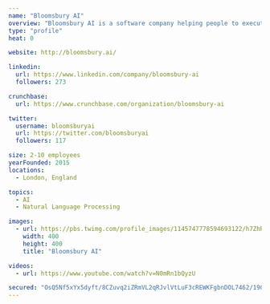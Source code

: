 ```yaml
---
name: "Bloomsbury AI"
overview: "Bloomsbury AI is a software company helping people to execute repetitive tasks and scaling expertise."
type: "profile"
heat: 0

website: http://bloomsbury.ai/

linkedin:
  url: https://www.linkedin.com/company/bloomsbury-ai
  followers: 273

crunchbase:
  url: https://www.crunchbase.com/organization/bloomsbury-ai

twitter:
  username: bloomsburyai
  url: https://twitter.com/bloomsburyai
  followers: 117

size: 2-10 employees
yearFounded: 2015
locations:
  - London, England

topics:
  - AI
  - Natural Language Processing

images:
  - url: https://pbs.twimg.com/profile_images/1145747778594693122/h7ZhRq3n_400x400.jpg
    width: 400
    height: 400
    title: "Bloomsbury AI"

videos:
  - url: https://www.youtube.com/watch?v=N0mRn1bQyzU

secured: "OsQ5Nf5xYx5dyft/8CZuvq2iZRmVL2qRJvlVtLuF3cREWKFgbnDOL7462/190vYyQS0ZogUx3OQVYWtl3JDEL6VgLt8VpDmPe4o5hfpQgvfI/yDH73R8JOhMYX0uJwB3yFtP0RqSBzYqth1tqO9y6er4WJc2cxOw35jKDy7jVC9Mg2q6OJEUiiKqU1u+GMc7gy3JsJETS0Do//t3lvGPJ4e1dpFwEv4xHJrtOa/SHwXCAKPfHOM1smkq6En33GfXiIof2pgu9qvi3z9B1dblcA==;Xkx+Nqks3yvob2j07V4Ynw=="
---
```


